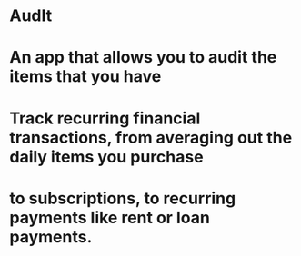 # AudIt

# An app that allows you to audit the items that you have

# Track recurring financial transactions, from averaging out the daily items you purchase

# to subscriptions, to recurring payments like rent or loan payments.
